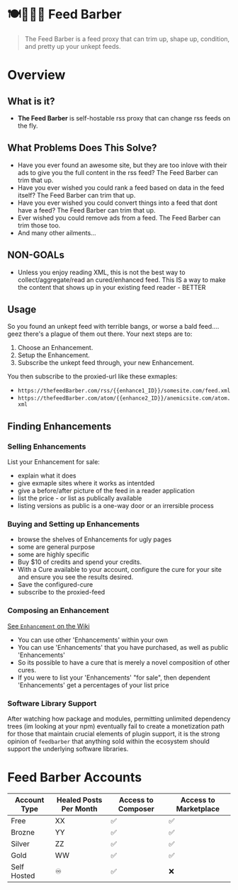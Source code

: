 # 🍽💈💇🏽 Feed Barber

> The Feed Barber is a feed proxy that can trim up, shape up, condition, and pretty up your unkept feeds. 

# Overview

## What is it?
- **The Feed Barber** is self-hostable rss proxy that can change rss feeds on the fly.

## What Problems Does This Solve?
- Have you ever found an awesome site, but they are too inlove with their ads to give you the full content in the rss feed? The Feed Barber can trim that up.
- Have you ever wished you could rank a feed based on data in the feed itself? The Feed Barber can trim that up.
- Have you ever wished you could convert things into a feed that dont have a feed? The Feed Barber can trim that up.
- Ever wished you could remove ads from a feed. The Feed Barber can trim those too. 
- And many other ailments...

## NON-GOALs
- Unless you enjoy reading XML, this is not the best way to collect/aggregate/read an cured/enhanced feed. This IS a way to make the content that shows up in your existing feed reader - BETTER

## Usage

So you found an unkept feed with terrible bangs, or worse a bald feed.... geez there's a plague of them out there. Your next steps are to:

1. Choose an Enhancement.
2. Setup the Enhancement.
3. Subscribe the unkept feed through, your new Enhancement.

You then subscribe to the proxied-url like these exmaples:

- `https://thefeedBarber.com/rss/{{enhance1_ID}}/somesite.com/feed.xml`
- `https://thefeedBarber.com/atom/{{enhance2_ID}}/anemicsite.com/atom.xml`

## Finding Enhancements
  
### Selling Enhancements

List your Enhancement for sale:

- explain what it does
- give exmaple sites where it works as intentded
- give a before/after picture of the feed in a reader application
- list the price - or list as publically available
- listing versions as public is a one-way door or an irrersible process
  
### Buying and Setting up Enhancements

- browse the shelves of Enhancements for ugly pages
- some are general purpose
- some are highly specific
- Buy $10 of credits and spend your credits.
- With a Cure available to your account, configure the cure for your site and ensure you see the results desired.
- Save the configured-cure
- subscribe to the proxied-feed

### Composing an Enhancement

[See `Enhancement` on the Wiki](//github.com/ericdmoore/feedDoctor/wiki/enhancements)

- You can use other 'Enhancements' within your own
- You can use 'Enhancements' that you have purchased, as well as public 'Enhancements'
- So its possible to have a cure that is merely a novel composition of other cures.
- If you were to list your 'Enhancements' "for sale", then dependent 'Enhancements' get a percentages of your list price

### Software Library Support

After watching how package and modules, permitting unlimited dependency trees (im looking at your npm) eventually fail to create a monetization path for those that maintain crucial elements of plugin support, it is the strong opinion of `feedbarber` that anything sold within the ecosystem should support the underlying software libraries.


# Feed Barber Accounts

| Account Type | Healed Posts Per Month  | Access to Composer | Access to Marketplace | 
|--------------|-------------------------|--------------------|-----------------------|
| Free         |                      XX |                 ✅ |                    ✅ | 
| Brozne       |                      YY |                 ✅ |                    ✅ | 
| Silver       |                      ZZ |                 ✅ |                    ✅ | 
| Gold         |                      WW |                 ✅ |                    ✅ | 
| Self Hosted  |                       ♾ |                 ✅ |                    ❌ |
